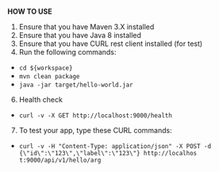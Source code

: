 **HOW TO USE**

1. Ensure that you have Maven 3.X installed
2. Ensure that you have Java 8 installed
3. Ensure that you have CURL rest client installed (for test)
4. Run the following commands: 
- `cd ${workspace} `
- `mvn clean package`
- `java -jar target/hello-world.jar`

6. Health check

- `curl -v -X GET http://localhost:9000/health`

7. To test your app, type these CURL commands:

- `curl -v -H "Content-Type: application/json" -X POST -d {\"id\":\"123\",\"label\":\"123\"} http://localhos
        t:9000/api/v1/hello/arg
`

